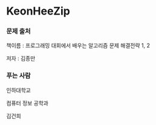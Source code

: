 # KeonHeeZip

### 문제 출처
책이름 : 프로그래밍 대회에서 배우는 알고리즘 문제 해결전략 1, 2

저자 : 김종만

### 푸는 사람
인하대학교


컴퓨터 정보 공학과


김건희
